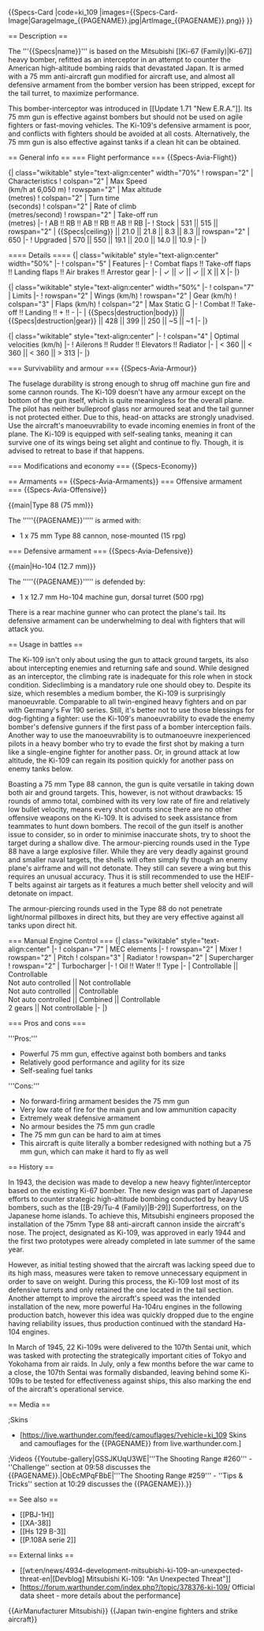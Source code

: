 {{Specs-Card
|code=ki_109
|images={{Specs-Card-Image|GarageImage_{{PAGENAME}}.jpg|ArtImage_{{PAGENAME}}.png}}
}}

== Description ==
<!-- ''In the description, the first part should be about the history of and the creation and combat usage of the aircraft, as well as its key features. In the second part, tell the reader about the aircraft in the game. Insert a screenshot of the vehicle, so that if the novice player does not remember the vehicle by name, he will immediately understand what kind of vehicle the article is talking about.'' -->
The '''{{Specs|name}}''' is based on the Mitsubishi [[Ki-67 (Family)|Ki-67]] heavy bomber, refitted as an interceptor in an attempt to counter the American high-altitude bombing raids that devastated Japan. It is armed with a 75 mm anti-aircraft gun modified for aircraft use, and almost all defensive armament from the bomber version has been stripped, except for the tail turret, to maximize performance.

This bomber-interceptor was introduced in [[Update 1.71 "New E.R.A."]]. Its 75 mm gun is effective against bombers but should not be used on agile fighters or fast-moving vehicles. The Ki-109's defensive armament is poor, and conflicts with fighters should be avoided at all costs. Alternatively, the 75 mm gun is also effective against tanks if a clean hit can be obtained.

== General info ==
=== Flight performance ===
{{Specs-Avia-Flight}}
<!-- ''Describe how the aircraft behaves in the air. Speed, manoeuvrability, acceleration and allowable loads - these are the most important characteristics of the vehicle.'' -->

{| class="wikitable" style="text-align:center" width="70%"
! rowspan="2" | Characteristics
! colspan="2" | Max Speed<br>(km/h at 6,050 m)
! rowspan="2" | Max altitude<br>(metres)
! colspan="2" | Turn time<br>(seconds)
! colspan="2" | Rate of climb<br>(metres/second)
! rowspan="2" | Take-off run<br>(metres)
|-
! AB !! RB !! AB !! RB !! AB !! RB
|-
! Stock
| 531 || 515 || rowspan="2" | {{Specs|ceiling}} || 21.0 || 21.8 || 8.3 || 8.3 || rowspan="2" | 650
|-
! Upgraded
| 570 || 550 || 19.1 || 20.0 || 14.0 || 10.9
|-
|}

==== Details ====
{| class="wikitable" style="text-align:center" width="50%"
|-
! colspan="5" | Features
|-
! Combat flaps !! Take-off flaps !! Landing flaps !! Air brakes !! Arrestor gear
|-
| ✓ || ✓ || ✓ || X || X     <!-- ✓ -->
|-
|}

{| class="wikitable" style="text-align:center" width="50%"
|-
! colspan="7" | Limits
|-
! rowspan="2" | Wings (km/h)
! rowspan="2" | Gear (km/h)
! colspan="3" | Flaps (km/h)
! colspan="2" | Max Static G
|-
! Combat !! Take-off !! Landing !! + !! -
|-
| {{Specs|destruction|body}} || {{Specs|destruction|gear}} || 428 || 399 || 250 || ~5 || ~1
|-
|}

{| class="wikitable" style="text-align:center"
|-
! colspan="4" | Optimal velocities (km/h)
|-
! Ailerons !! Rudder !! Elevators !! Radiator
|-
| < 360 || < 360 || < 360 || > 313
|-
|}

=== Survivability and armour ===
{{Specs-Avia-Armour}}
<!-- ''Examine the survivability of the aircraft. Note how vulnerable the structure is and how secure the pilot is, whether the fuel tanks are armoured, etc. Describe the armour, if there is any, and also mention the vulnerability of other critical aircraft systems.'' -->
The fuselage durability is strong enough to shrug off machine gun fire and some cannon rounds. The Ki-109 doesn't have any armour except on the bottom of the gun itself, which is quite meaningless for the overall plane. The pilot has neither bulleproof glass nor armoured seat and the tail gunner is not protected either. Due to this, head-on attacks are strongly unadvised. Use the aircraft's manoeuvrability to evade incoming enemies in front of the plane. The Ki-109 is equipped with self-sealing tanks, meaning it can survive one of its wings being set alight and continue to fly. Though, it is advised to retreat to base if that happens.

=== Modifications and economy ===
{{Specs-Economy}}

== Armaments ==
{{Specs-Avia-Armaments}}
=== Offensive armament ===
{{Specs-Avia-Offensive}}
<!-- ''Describe the offensive armament of the aircraft, if any. Describe how effective the cannons and machine guns are in a battle, and also what belts or drums are better to use. If there is no offensive weaponry, delete this subsection.'' -->
{{main|Type 88 (75 mm)}}

The '''''{{PAGENAME}}''''' is armed with:

* 1 x 75 mm Type 88 cannon, nose-mounted (15 rpg)

=== Defensive armament ===
{{Specs-Avia-Defensive}}
<!-- ''Defensive armament with turret machine guns or cannons, crewed by gunners. Examine the number of gunners and what belts or drums are better to use. If defensive weaponry is not available, remove this subsection.'' -->
{{main|Ho-104 (12.7 mm)}}

The '''''{{PAGENAME}}''''' is defended by:

* 1 x 12.7 mm Ho-104 machine gun, dorsal turret (500 rpg)

There is a rear machine gunner who can protect the plane's tail. Its defensive armament can be underwhelming to deal with fighters that will attack you.

== Usage in battles ==
<!-- ''Describe the tactics of playing in the aircraft, the features of using aircraft in a team and advice on tactics. Refrain from creating a "guide" - do not impose a single point of view, but instead, give the reader food for thought. Examine the most dangerous enemies and give recommendations on fighting them. If necessary, note the specifics of the game in different modes (AB, RB, SB).'' -->

The Ki-109 isn't only about using the gun to attack ground targets, its also about intercepting enemies and returning safe and sound. While designed as an interceptor, the climbing rate is inadequate for this role when in stock condition. Sideclimbing is a mandatory rule one should obey to. Despite its size, which resembles a medium bomber, the Ki-109 is surprisingly manoeuvrable. Comparable to all twin-engined heavy fighters and on par with Germany's Fw 190 series. Still, it's better not to use those blessings for dog-fighting a fighter: use the Ki-109's manoeuvrability to evade the enemy bomber's defensive gunners if the first pass of a bomber interception fails. Another way to use the manoeuvrability is to outmanoeuvre inexperienced pilots in a heavy bomber who try to evade the first shot by making a turn like a single-engine fighter for another pass. Or, in ground attack at low altitude, the Ki-109 can regain its position quickly for another pass on enemy tanks below.

Boasting a 75 mm Type 88 cannon, the gun is quite versatile in taking down both air and ground targets. This, however, is not without  drawbacks: 15 rounds of ammo total, combined with its very low rate of fire and relatively low bullet velocity, means every shot counts since there are no other offensive weapons on the Ki-109. It is advised to seek assistance from teammates to hunt down bombers. The recoil of the gun itself is another issue to consider, so in order to minimise inaccurate shots, try to shoot the target during a shallow dive. The armour-piercing rounds used in the Type 88 have a large explosive filler. While they are very deadly against ground and smaller naval targets, the shells will often simply fly though an enemy plane's airframe and will not detonate. They still can severe a wing but this requires an unusual accuracy. Thus it is still recommended to use the HEIF-T belts against air targets as it features a much better shell velocity and will detonate on impact.

The armour-piercing rounds used in the Type 88 do not penetrate light/normal pillboxes in direct hits, but they are very effective against all tanks upon direct hit.

=== Manual Engine Control ===
{| class="wikitable" style="text-align:center"
|-
! colspan="7" | MEC elements
|-
! rowspan="2" | Mixer
! rowspan="2" | Pitch
! colspan="3" | Radiator
! rowspan="2" | Supercharger
! rowspan="2" | Turbocharger
|-
! Oil !! Water !! Type
|-
| Controllable || Controllable<br>Not auto controlled || Not controllable<br>Not auto controlled || Controllable<br>Not auto controlled || Combined || Controllable<br>2 gears || Not controllable
|-
|}

=== Pros and cons ===
<!-- ''Summarise and briefly evaluate the vehicle in terms of its characteristics and combat effectiveness. Mark its pros and cons in the bulleted list. Try not to use more than 6 points for each of the characteristics. Avoid using categorical definitions such as "bad", "good" and the like - use substitutions with softer forms such as "inadequate" and "effective".'' -->

'''Pros:'''

* Powerful 75 mm gun, effective against both bombers and tanks
* Relatively good performance and agility for its size
* Self-sealing fuel tanks

'''Cons:'''

* No forward-firing armament besides the 75 mm gun
* Very low rate of fire for the main gun and low ammunition capacity
* Extremely weak defensive armament
* No armour besides the 75 mm gun cradle
* The 75 mm gun can be hard to aim at times
* This aircraft is quite literally a bomber redesigned with nothing but a 75 mm gun, which can make it hard to fly as well

== History ==
<!-- ''Describe the history of the creation and combat usage of the aircraft in more detail than in the introduction. If the historical reference turns out to be too long, take it to a separate article, taking a link to the article about the vehicle and adding a block "/History" (example: <nowiki>https://wiki.warthunder.com/(Vehicle-name)/History</nowiki>) and add a link to it here using the <code>main</code> template. Be sure to reference text and sources by using <code><nowiki><ref></ref></nowiki></code>, as well as adding them at the end of the article with <code><nowiki><references /></nowiki></code>. This section may also include the vehicle's dev blog entry (if applicable) and the in-game encyclopedia description (under <code><nowiki>=== In-game description ===</nowiki></code>, also if applicable).'' -->
In 1943, the decision was made to develop a new heavy fighter/interceptor based on the existing Ki-67 bomber. The new design was part of Japanese efforts to counter strategic high-altitude bombing conducted by heavy US bombers, such as the [[B-29/Tu-4 (Family)|B-29]] Superfortress, on the Japanese home islands. To achieve this, Mitsubishi engineers proposed the installation of the 75mm Type 88 anti-aircraft cannon inside the aircraft's nose. The project, designated as Ki-109, was approved in early 1944 and the first two prototypes were already completed in late summer of the same year.

However, as initial testing showed that the aircraft was lacking speed due to its high mass, measures were taken to remove unnecessary equipment in order to save on weight. During this process, the Ki-109 lost most of its defensive turrets and only retained the one located in the tail section. Another attempt to improve the aircraft's speed was the intended installation of the new, more powerful Ha-104ru engines in the following production batch, however this idea was quickly dropped due to the engine having reliability issues, thus production continued with the standard Ha-104 engines.

In March of 1945, 22 Ki-109s were delivered to the 107th Sentai unit, which was tasked with protecting the strategically important cities of Tokyo and Yokohama from air raids. In July, only a few months before the war came to a close, the 107th Sentai was formally disbanded, leaving behind some Ki-109s to be tested for effectiveness against ships, this also marking the end of the aircraft's operational service.

== Media ==
<!-- ''Excellent additions to the article would be video guides, screenshots from the game, and photos.'' -->

;Skins

* [https://live.warthunder.com/feed/camouflages/?vehicle=ki_109 Skins and camouflages for the {{PAGENAME}} from live.warthunder.com.]

;Videos
{{Youtube-gallery|GSSJKUqU3WE|'''The Shooting Range #260''' - ''Challenge'' section at 09:58 discusses the {{PAGENAME}}.|ObEcMPqFBbE|'''The Shooting Range #259''' - ''Tips & Tricks'' section at 10:29 discusses the {{PAGENAME}}.}}

== See also ==
<!-- ''Links to the articles on the War Thunder Wiki that you think will be useful for the reader, for example:''
* ''reference to the series of the aircraft;''
* ''links to approximate analogues of other nations and research trees.'' -->

* [[PBJ-1H]]
* [[XA-38]]
* [[Hs 129 B-3]]
* [[P.108A serie 2]]

== External links ==
<!-- ''Paste links to sources and external resources, such as:''
* ''topic on the official game forum;''
* ''other literature.'' -->

* [[wt:en/news/4934-development-mitsubishi-ki-109-an-unexpected-threat-en|[Devblog] Mitsubishi Ki-109: "An Unexpected Threat"]]
* [https://forum.warthunder.com/index.php?/topic/378376-ki-109/ Official data sheet - more details about the performance]

{{AirManufacturer Mitsubishi}}
{{Japan twin-engine fighters and strike aircraft}}